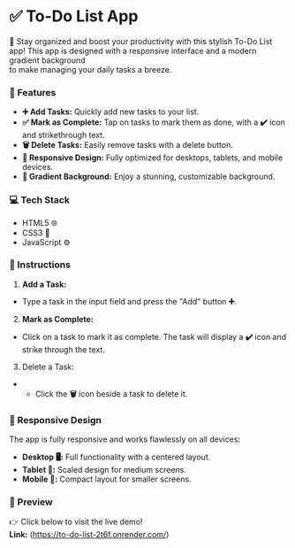 # ✅ To-Do List App
📝 Stay organized and boost your productivity with this stylish To-Do List app!
This app is designed with a responsive interface and a modern gradient background<br>
to make managing your daily tasks a breeze.

### 🌟 Features
* **➕ Add Tasks:** Quickly add new tasks to your list.
* **✅ Mark as Complete:** Tap on tasks to mark them as done, with a **✔️** icon and strikethrough text.
* **🗑️ Delete Tasks:** Easily remove tasks with a delete button.
* **📱 Responsive Design:** Fully optimized for desktops, tablets, and mobile devices.
* **🎨 Gradient Background:** Enjoy a stunning, customizable background.

### 💻 Tech Stack
* HTML5 🌐
* CSS3 🎨
* JavaScript ⚙️

### 📖 Instructions
1. **Add a Task:**
  * Type a task in the input field and press the "Add" button **➕**.
2. **Mark as Complete:**
  * Click on a task to mark it as complete. The task will display a **✔️** icon and strike through the text.
3. Delete a Task:
* * Click the **🗑️** icon beside a task to delete it.

### 📱 Responsive Design
The app is fully responsive and works flawlessly on all devices:<br>
* **Desktop 🖥️:** Full functionality with a centered layout.
* **Tablet 📱:** Scaled design for medium screens.
* **Mobile 📱:** Compact layout for smaller screens.

### 📸 Preview
👉 Click below to visit the live demo!<br>
**Link:** (https://to-do-list-2t6f.onrender.com/)